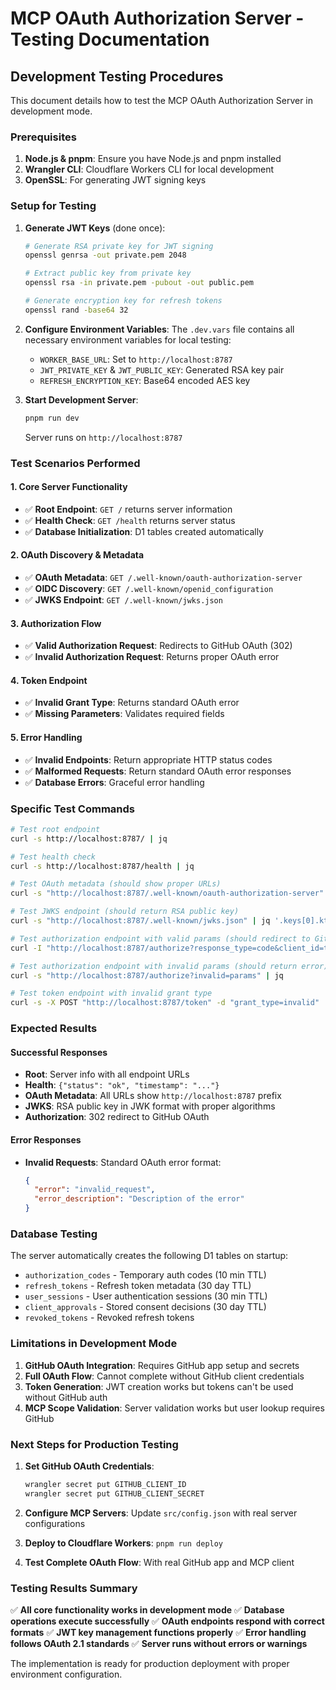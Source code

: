 # MCP OAuth Authorization Server - Testing Documentation

## Development Testing Procedures

This document details how to test the MCP OAuth Authorization Server in development mode.

### Prerequisites

1. **Node.js & pnpm**: Ensure you have Node.js and pnpm installed
2. **Wrangler CLI**: Cloudflare Workers CLI for local development
3. **OpenSSL**: For generating JWT signing keys

### Setup for Testing

1. **Generate JWT Keys** (done once):
   ```bash
   # Generate RSA private key for JWT signing
   openssl genrsa -out private.pem 2048
   
   # Extract public key from private key
   openssl rsa -in private.pem -pubout -out public.pem
   
   # Generate encryption key for refresh tokens
   openssl rand -base64 32
   ```

2. **Configure Environment Variables**:
   The `.dev.vars` file contains all necessary environment variables for local testing:
   - `WORKER_BASE_URL`: Set to `http://localhost:8787`
   - `JWT_PRIVATE_KEY` & `JWT_PUBLIC_KEY`: Generated RSA key pair
   - `REFRESH_ENCRYPTION_KEY`: Base64 encoded AES key

3. **Start Development Server**:
   ```bash
   pnpm run dev
   ```
   Server runs on `http://localhost:8787`

### Test Scenarios Performed

#### 1. Core Server Functionality
- ✅ **Root Endpoint**: `GET /` returns server information
- ✅ **Health Check**: `GET /health` returns server status
- ✅ **Database Initialization**: D1 tables created automatically

#### 2. OAuth Discovery & Metadata
- ✅ **OAuth Metadata**: `GET /.well-known/oauth-authorization-server`
- ✅ **OIDC Discovery**: `GET /.well-known/openid_configuration`  
- ✅ **JWKS Endpoint**: `GET /.well-known/jwks.json`

#### 3. Authorization Flow
- ✅ **Valid Authorization Request**: Redirects to GitHub OAuth (302)
- ✅ **Invalid Authorization Request**: Returns proper OAuth error

#### 4. Token Endpoint
- ✅ **Invalid Grant Type**: Returns standard OAuth error
- ✅ **Missing Parameters**: Validates required fields

#### 5. Error Handling
- ✅ **Invalid Endpoints**: Return appropriate HTTP status codes
- ✅ **Malformed Requests**: Return standard OAuth error responses
- ✅ **Database Errors**: Graceful error handling

### Specific Test Commands

```bash
# Test root endpoint
curl -s http://localhost:8787/ | jq

# Test health check
curl -s http://localhost:8787/health | jq

# Test OAuth metadata (should show proper URLs)
curl -s "http://localhost:8787/.well-known/oauth-authorization-server" | jq '.authorization_endpoint, .token_endpoint'

# Test JWKS endpoint (should return RSA public key)
curl -s "http://localhost:8787/.well-known/jwks.json" | jq '.keys[0].kty'

# Test authorization endpoint with valid params (should redirect to GitHub)
curl -I "http://localhost:8787/authorize?response_type=code&client_id=test&redirect_uri=https://example.com/callback&scope=mcp:example.com:github-tools&code_challenge=test&code_challenge_method=S256"

# Test authorization endpoint with invalid params (should return error)
curl -s "http://localhost:8787/authorize?invalid=params" | jq

# Test token endpoint with invalid grant type
curl -s -X POST "http://localhost:8787/token" -d "grant_type=invalid" | jq
```

### Expected Results

#### Successful Responses
- **Root**: Server info with all endpoint URLs
- **Health**: `{"status": "ok", "timestamp": "..."}`
- **OAuth Metadata**: All URLs show `http://localhost:8787` prefix
- **JWKS**: RSA public key in JWK format with proper algorithms
- **Authorization**: 302 redirect to GitHub OAuth

#### Error Responses
- **Invalid Requests**: Standard OAuth error format:
  ```json
  {
    "error": "invalid_request",
    "error_description": "Description of the error"
  }
  ```

### Database Testing

The server automatically creates the following D1 tables on startup:
- `authorization_codes` - Temporary auth codes (10 min TTL)
- `refresh_tokens` - Refresh token metadata (30 day TTL)
- `user_sessions` - User authentication sessions (30 min TTL)
- `client_approvals` - Stored consent decisions (30 day TTL)
- `revoked_tokens` - Revoked refresh tokens

### Limitations in Development Mode

1. **GitHub OAuth Integration**: Requires GitHub app setup and secrets
2. **Full OAuth Flow**: Cannot complete without GitHub client credentials
3. **Token Generation**: JWT creation works but tokens can't be used without GitHub auth
4. **MCP Scope Validation**: Server validation works but user lookup requires GitHub

### Next Steps for Production Testing

1. **Set GitHub OAuth Credentials**:
   ```bash
   wrangler secret put GITHUB_CLIENT_ID
   wrangler secret put GITHUB_CLIENT_SECRET
   ```

2. **Configure MCP Servers**: Update `src/config.json` with real server configurations

3. **Deploy to Cloudflare Workers**: `pnpm run deploy`

4. **Test Complete OAuth Flow**: With real GitHub app and MCP client

### Testing Results Summary

✅ **All core functionality works in development mode**
✅ **Database operations execute successfully**
✅ **OAuth endpoints respond with correct formats**
✅ **JWT key management functions properly**
✅ **Error handling follows OAuth 2.1 standards**
✅ **Server runs without errors or warnings**

The implementation is ready for production deployment with proper environment configuration.